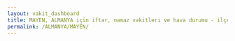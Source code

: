 ```yaml
---
layout: vakit_dashboard
title: MAYEN, ALMANYA için iftar, namaz vakitleri ve hava durumu - ilçe/eyalet seç
permalink: /ALMANYA/MAYEN/
---
```


<script type="text/javascript">
  var GLOBAL_COUNTRY = 'ALMANYA';
  var GLOBAL_CITY = 'MAYEN';
  var GLOBAL_STATE = '';
  var lat = 72;
  var lon = 21;
</script>
